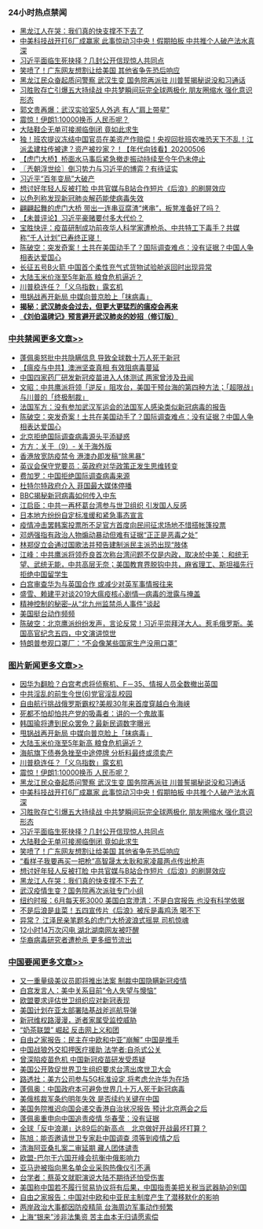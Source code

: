 <div class="catlist">
<h3>24小时热点禁闻</h3>
<ul>
<li><a href="https://github.com/fqnews/bnews/blob/master/topimagenews/20200506/1323760.md">黑龙江人在哭：我们真的快支撑不下去了</a></li>
<li><a href="https://github.com/fqnews/bnews/blob/master/topimagenews/20200506/1323827.md">中美科技战开打6厂成赢家 此事惊动习中央！假期拍板 中共推个人破产法水真深</a></li>
<li><a href="https://github.com/fqnews/bnews/blob/master/topimagenews/20200506/1323797.md">习近平面临生死抉择？几封公开信现惊人共同点</a></li>
<li><a href="https://github.com/fqnews/bnews/blob/master/topimagenews/20200506/1323777.md">笑喷了！广东网友想割让给美国 其他省争先恐后响应</a></li>
<li><a href="https://github.com/fqnews/bnews/blob/master/topimagenews/20200506/1323863.md">黑龙江民众奋起质问警察 武汉生变 国务院再派驻 川普誓揭秘说没和习通话</a></li>
<li><a href="https://github.com/fqnews/bnews/blob/master/topimagenews/20200506/1323814.md">习胜败存亡引爆五大持续战 中共梦瞬间玩完全球两极化 朋友圈缩水 强化意识形态</a></li>
<li><a href="https://github.com/fqnews/bnews/blob/master/comments/20200506/1323942.md">郭文贵再爆：武汉实验室5人外逃 有人“肩上带星”</a></li>
<li><a href="https://github.com/fqnews/bnews/blob/master/topimagenews/20200507/1324018.md">震惊！伊朗1:10000换币 人民币呢？</a></li>
<li><a href="https://github.com/fqnews/bnews/blob/master/topimagenews/20200506/1323796.md">大陆鞋企无单可接濒临倒闭 竟如此求生</a></li>
<li><a href="https://github.com/fqnews/bnews/blob/master/taiwannews/20200506/1323904.md">独！班农提议冻结中国官员在美资产作赔偿！央视回批班农唯恐天下不乱！江派孟建柱传被逮？资产被抄家？！【年代向钱看】20200506</a></li>
<li><a href="https://github.com/fqnews/bnews/blob/master/baitai/20200506/1323821.md">【虎门大桥】桥面水马事后紧急撤走振动持续至今午仍未停止</a></li>
<li><a href="https://github.com/fqnews/bnews/blob/master/ssgc/20200507/1324032.md">〖兲朝浮世绘〗倒习势力与习近平的博弈？有待证实</a></li>
<li><a href="https://github.com/fqnews/bnews/blob/master/ssgc/20200506/1323943.md">习近平“百年变局”大破产</a></li>
<li><a href="https://github.com/fqnews/bnews/blob/master/topimagenews/20200506/1323769.md">想讨好年轻人反被打脸 中共官媒与B站合作短片《后浪》的刷屏效应</a></li>
<li><a href="https://github.com/fqnews/bnews/blob/master/baitai/20200506/1323808.md">以色列称发现新冠肺炎解药能使病毒失效</a></li>
<li><a href="https://github.com/fqnews/bnews/blob/master/comments/20200507/1323992.md">翩翩起舞的虎门大桥 带出一连串豆腐渣“烤串”，板凳准备好了吗？</a></li>
<li><a href="https://github.com/fqnews/bnews/blob/master/comments/20200506/1323852.md">【未普评论】习近平豪赌要付多大代价？</a></li>
<li><a href="https://github.com/fqnews/bnews/blob/master/bannedvideo/20200507/1323980.md">宝胜快评：疫苗研制成功前夜华人科学家遭枪杀、中共特工下毒手？共媒称“千人计划”已寿终正寝！</a></li>
<li><a href="https://github.com/fqnews/bnews/blob/master/cbnews/20200507/1324041.md">陈破空：突发奇案！土共在美国动手了？国际调查难点：没有证据？中国人争相表达爱国心 </a></li>
<li><a href="https://github.com/fqnews/bnews/blob/master/baitai/20200506/1323823.md">长征五号B火箭 中国首个柔性充气式货物试验舱返回时出现异常</a></li>
<li><a href="https://github.com/fqnews/bnews/blob/master/topimagenews/20200507/1324023.md">大陆玉米价涨至5年新高 粮食危机逼近？</a></li>
<li><a href="https://github.com/fqnews/bnews/blob/master/topimagenews/20200507/1324021.md">川普稳连任？「义乌指数」露玄机</a></li>
<li><a href="https://github.com/fqnews/bnews/blob/master/topimagenews/20200507/1324099.md">甩锅战再开新局 中媒向普京脸上「抹病毒」</a></li>
<li><b><a href="https://github.com/fqnews/bnews/blob/master/comments/20200211/1275071.md" target="_blank">揭秘：武汉肺炎会过去，但更大更猛烈的瘟疫会再来</a></b></li>
<li><b><a href="https://github.com/fqnews/bnews/blob/master/comments/20200207/1272816.md" target="_blank">《刘伯温碑记》预言避开武汉肺炎的妙招（修订版）</a></b></li>
</ul>
</div>

<div class="catlist">
<h3><a href="https://github.com/fqnews/bnews/blob/master/cbnews/" target="_blank">中共禁闻</a><span><a href="https://github.com/fqnews/bnews/blob/master/cbnews/" target="_blank" rel="nofollow">更多文章>></a></span></h3>
<ul>
<li><a href="https://github.com/fqnews/bnews/blob/master/cbnews/20200507/1324093.md" target="_blank">蓬佩奥怒批中共隐瞒信息 导致全球数十万人死于新冠</a></li>
<li><a href="https://github.com/fqnews/bnews/blob/master/cbnews/20200507/1323939.md" target="_blank">【瘟疫与中共】澳洲坚查真相 有效阻病毒蔓延</a></li>
<li><a href="https://github.com/fqnews/bnews/blob/master/cbnews/20200507/1324062.md" target="_blank">中国四家药厂研发新冠疫苗进入人体测试  两家曾涉及丑闻</a></li>
<li><a href="https://github.com/fqnews/bnews/blob/master/cbnews/20200507/1324057.md" target="_blank">文昭：中共鹰派将领「逆反」阻攻台，美国干预台海的第四种方法；「超限战」与川普的「终极制裁」</a></li>
<li><a href="https://github.com/fqnews/bnews/blob/master/cbnews/20200507/1324050.md" target="_blank">法国军方：没有参加武汉军运会的法国军人感染类似新冠病毒的报告</a></li>
<li><a href="https://github.com/fqnews/bnews/blob/master/cbnews/20200507/1324041.md" target="_blank">陈破空：突发奇案！土共在美国动手了？国际调查难点：没有证据？中国人争相表达爱国心</a></li>
<li><a href="https://github.com/fqnews/bnews/blob/master/cbnews/20200507/1324006.md" target="_blank">北京拒绝国际调查病毒源头平添疑惑</a></li>
<li><a href="https://github.com/fqnews/bnews/blob/master/cbnews/20200507/1323994.md" target="_blank">方方：关于（9）- 关于海外版</a></li>
<li><a href="https://github.com/fqnews/bnews/blob/master/cbnews/20200506/1323955.md" target="_blank">香港放宽防疫禁令 港澳办即发稿“除黑暴”</a></li>
<li><a href="https://github.com/fqnews/bnews/blob/master/cbnews/20200506/1323945.md" target="_blank">英议会保守党要员：英政府对华政策正发生思维转变</a></li>
<li><a href="https://github.com/fqnews/bnews/blob/master/cbnews/20200506/1323944.md" target="_blank">费加罗：中国拒绝国际调查病毒来源</a></li>
<li><a href="https://github.com/fqnews/bnews/blob/master/cbnews/20200506/1323938.md" target="_blank">杜特尔特政府介入 菲国最大媒体停播</a></li>
<li><a href="https://github.com/fqnews/bnews/blob/master/cbnews/20200506/1323902.md" target="_blank">BBC揭秘新冠病毒如何传入中东</a></li>
<li><a href="https://github.com/fqnews/bnews/blob/master/cbnews/20200506/1323899.md" target="_blank">江启臣：中共一再杯葛台湾参与世卫组织 引发国人反感</a></li>
<li><a href="https://github.com/fqnews/bnews/blob/master/cbnews/20200506/1323837.md" target="_blank">日本地方纷纷自定标准缓和紧急事态宣言</a></li>
<li><a href="https://github.com/fqnews/bnews/blob/master/cbnews/20200506/1323834.md" target="_blank">疫情冲击罢韩案投票所不足官方首度向民间征求场地不惜搭帐篷投票</a></li>
<li><a href="https://github.com/fqnews/bnews/blob/master/cbnews/20200506/1323826.md" target="_blank">邓炳强指有政治人物煽动暴动但难有证据“正正是恶毒之处”</a></li>
<li><a href="https://github.com/fqnews/bnews/blob/master/cbnews/20200506/1323822.md" target="_blank">林郑促立会通过国歌法并预告建制派民主派恐出现“肢体</a></li>
<li><a href="https://github.com/fqnews/bnews/blob/master/cbnews/20200506/1323774.md" target="_blank">江峰：中共鹰派将领乔良首次称台湾问题不仅是内政，取决於中美； 和统无望、武统无能，中共高层无奈；美国教育界脱钩中共，麻省理工、斯坦福先行拒绝中国留学生</a></li>
<li><a href="https://github.com/fqnews/bnews/blob/master/comments/20200506/1323759.md" target="_blank">白宫审查华为与英国合作 或减少对英军事情报往来</a></li>
<li><a href="https://github.com/fqnews/bnews/blob/master/cbnews/20200506/1323699.md" target="_blank">盛雪、赖建平对谈2019大瘟疫核心剧情—病毒的泄露与掩盖</a></li>
<li><a href="https://github.com/fqnews/bnews/blob/master/cbnews/20200506/1323646.md" target="_blank">精神控制的秘密&#8211;从“北九州监禁杀人事件”谈起</a></li>
<li><a href="https://github.com/fqnews/bnews/blob/master/cbnews/20200506/1323659.md" target="_blank">美国挺台动作频频</a></li>
<li><a href="https://github.com/fqnews/bnews/blob/master/cbnews/20200506/1323631.md" target="_blank">陈破空：北京鹰派纷纷发声，言论反常！习近平崇拜洋大人。惹毛俄罗斯。美国高官纪念五四，中文演讲惊世</a></li>
<li><a href="https://github.com/fqnews/bnews/blob/master/cbnews/20200506/1323630.md" target="_blank">特朗普参观口罩厂：“不会像某些国家生产没用口罩”</a></li>

</ul>
</div>
<div class="catlist">
<h3><a href="https://github.com/fqnews/bnews/blob/master/topimagenews/" target="_blank">图片新闻</a><span><a href="https://github.com/fqnews/bnews/blob/master/topimagenews/" target="_blank" rel="nofollow">更多文章>></a></span></h3>
<ul>
<li><a href="https://github.com/fqnews/bnews/blob/master/topimagenews/20200507/1324129.md" target="_blank">因华为翻脸？白宫考虑将侦察机、F－35、情报人员全数撤出英国</a></li>
<li><a href="https://github.com/fqnews/bnews/blob/master/topimagenews/20200507/1324128.md" target="_blank">中共淫乱的前生今世(6)党官淫乱校园</a></li>
<li><a href="https://github.com/fqnews/bnews/blob/master/topimagenews/20200507/1324127.md" target="_blank">自由航行挑战俄罗斯霸权?美舰30年来首度穿越白令海峡</a></li>
<li><a href="https://github.com/fqnews/bnews/blob/master/topimagenews/20200507/1324122.md" target="_blank">死都不怕却怕共产党的吸毒者：讲的一个鬼故事</a></li>
<li><a href="https://github.com/fqnews/bnews/blob/master/topimagenews/20200507/1324105.md" target="_blank">韩国瑜将遭到民众罢免？最新民调数字曝光</a></li>
<li><a href="https://github.com/fqnews/bnews/blob/master/topimagenews/20200507/1324099.md" target="_blank">甩锅战再开新局 中媒向普京脸上「抹病毒」</a></li>
<li><a href="https://github.com/fqnews/bnews/blob/master/topimagenews/20200507/1324023.md" target="_blank">大陆玉米价涨至5年新高 粮食危机逼近？</a></li>
<li><a href="https://github.com/fqnews/bnews/blob/master/topimagenews/20200507/1324022.md" target="_blank">海航旗下债券急挫至中途停牌 分析料最终或须卖产</a></li>
<li><a href="https://github.com/fqnews/bnews/blob/master/topimagenews/20200507/1324021.md" target="_blank">川普稳连任？「义乌指数」露玄机</a></li>
<li><a href="https://github.com/fqnews/bnews/blob/master/topimagenews/20200507/1324018.md" target="_blank">震惊！伊朗1:10000换币 人民币呢？</a></li>
<li><a href="https://github.com/fqnews/bnews/blob/master/topimagenews/20200506/1323863.md" target="_blank">黑龙江民众奋起质问警察 武汉生变 国务院再派驻 川普誓揭秘说没和习通话</a></li>
<li><a href="https://github.com/fqnews/bnews/blob/master/topimagenews/20200506/1323827.md" target="_blank">中美科技战开打6厂成赢家 此事惊动习中央！假期拍板 中共推个人破产法水真深</a></li>
<li><a href="https://github.com/fqnews/bnews/blob/master/topimagenews/20200506/1323814.md" target="_blank">习胜败存亡引爆五大持续战 中共梦瞬间玩完全球两极化 朋友圈缩水 强化意识形态</a></li>
<li><a href="https://github.com/fqnews/bnews/blob/master/topimagenews/20200506/1323797.md" target="_blank">习近平面临生死抉择？几封公开信现惊人共同点</a></li>
<li><a href="https://github.com/fqnews/bnews/blob/master/topimagenews/20200506/1323796.md" target="_blank">大陆鞋企无单可接濒临倒闭 竟如此求生</a></li>
<li><a href="https://github.com/fqnews/bnews/blob/master/topimagenews/20200506/1323777.md" target="_blank">笑喷了！广东网友想割让给美国 其他省争先恐后响应</a></li>
<li><a href="https://github.com/fqnews/bnews/blob/master/topimagenews/20200506/1323770.md" target="_blank">“看样子我要再买一把枪”高智晟太太耿和家凌晨两点传出枪声</a></li>
<li><a href="https://github.com/fqnews/bnews/blob/master/topimagenews/20200506/1323769.md" target="_blank">想讨好年轻人反被打脸 中共官媒与B站合作短片《后浪》的刷屏效应</a></li>
<li><a href="https://github.com/fqnews/bnews/blob/master/topimagenews/20200506/1323760.md" target="_blank">黑龙江人在哭：我们真的快支撑不下去了</a></li>
<li><a href="https://github.com/fqnews/bnews/blob/master/topimagenews/20200506/1323756.md" target="_blank">武汉疫情生变？国务院再次派驻专门小组</a></li>
<li><a href="https://github.com/fqnews/bnews/blob/master/topimagenews/20200506/1323755.md" target="_blank">纽约时报：6月每天死3000 美国白宫澄清：不是白宫报告 也没有科学依据</a></li>
<li><a href="https://github.com/fqnews/bnews/blob/master/topimagenews/20200506/1323721.md" target="_blank">不是后浪是韭菜！五四宣传片《后浪》被斥是毒鸡汤 喝不下</a></li>
<li><a href="https://github.com/fqnews/bnews/blob/master/topimagenews/20200506/1323720.md" target="_blank">异常？ 江泽民亲笔题名的虎门大桥波浪式摇晃 司机惊魂</a></li>
<li><a href="https://github.com/fqnews/bnews/blob/master/topimagenews/20200506/1323719.md" target="_blank">12小时14万次闪电 湖北湖南网友被吓醒</a></li>
<li><a href="https://github.com/fqnews/bnews/blob/master/topimagenews/20200506/1323704.md" target="_blank">华裔病毒研究者遭枪杀 更多细节流出</a></li>

</ul>
</div>
<div class="catlist">
<h3><a href="https://github.com/fqnews/bnews/blob/master/headline/" target="_blank">中国要闻</a><span><a href="https://github.com/fqnews/bnews/blob/master/headline/" target="_blank" rel="nofollow">更多文章>></a></span></h3>
<ul>
<li><a href="https://github.com/fqnews/bnews/blob/master/headline/20200507/1324123.md" target="_blank">又一重量级美议员即将推出法案 制裁中国隐瞒新冠疫情</a></li>
<li><a href="https://github.com/fqnews/bnews/blob/master/headline/20200507/1324091.md" target="_blank">白宫发言人：美中关系目前“令人失望与懊恼”</a></li>
<li><a href="https://github.com/fqnews/bnews/blob/master/headline/20200507/1324066.md" target="_blank">欧盟要求评估世卫组织应对新冠表现</a></li>
<li><a href="https://github.com/fqnews/bnews/blob/master/headline/20200507/1324064.md" target="_blank">美国计划在亚太部署陆基战斧巡航导弹</a></li>
<li><a href="https://github.com/fqnews/bnews/blob/master/headline/20200507/1324039.md" target="_blank">新冠维权路漫漫，逝者家属受监控威胁</a></li>
<li><a href="https://github.com/fqnews/bnews/blob/master/headline/20200507/1324029.md" target="_blank">“奶茶联盟” 崛起 反击网上义和团</a></li>
<li><a href="https://github.com/fqnews/bnews/blob/master/headline/20200507/1324028.md" target="_blank">自由之家报告：民主在中欧和中亚&#8221;崩解&#8221;    中国是推手</a></li>
<li><a href="https://github.com/fqnews/bnews/blob/master/headline/20200507/1324027.md" target="_blank">中国战狼外交扣押医疗援助 法学者:自杀式公关</a></li>
<li><a href="https://github.com/fqnews/bnews/blob/master/headline/20200507/1324026.md" target="_blank">曾深陷疫苗危机 中国新冠疫苗研发受质疑</a></li>
<li><a href="https://github.com/fqnews/bnews/blob/master/headline/20200507/1324025.md" target="_blank">美国公开敦促世界卫生组织要求台湾出席世卫大会</a></li>
<li><a href="https://github.com/fqnews/bnews/blob/master/headline/20200507/1324024.md" target="_blank">路透社：美方公司参与5G标准设定    将考虑允许华为在场</a></li>
<li><a href="https://github.com/fqnews/bnews/blob/master/headline/20200507/1324020.md" target="_blank">蓬佩奥：中国政府本可避免世界几十万人死于新冠病毒</a></li>
<li><a href="https://github.com/fqnews/bnews/blob/master/headline/20200507/1324014.md" target="_blank">美俄核裁军条约明年失效 是否续约关键在中国</a></li>
<li><a href="https://github.com/fqnews/bnews/blob/master/headline/20200507/1324008.md" target="_blank">美国务院推迟向国会递交香港自治状况报告  预计北京两会之后</a></li>
<li><a href="https://github.com/fqnews/bnews/blob/master/headline/20200507/1324007.md" target="_blank">蓬佩奥重申向中国追责疫情     华春莹：没有证据</a></li>
<li><a href="https://github.com/fqnews/bnews/blob/master/headline/20200507/1324003.md" target="_blank">全球「反中浪潮」达89后的新高点　北京做好开战最坏打算？</a></li>
<li><a href="https://github.com/fqnews/bnews/blob/master/headline/20200507/1323998.md" target="_blank">陈旭：能否邀请世卫专家赴中国调查    须等到疫情之后</a></li>
<li><a href="https://github.com/fqnews/bnews/blob/master/headline/20200507/1323997.md" target="_blank">清海阿亚桑扎案二审延期   藏人团体谴责</a></li>
<li><a href="https://github.com/fqnews/bnews/blob/master/headline/20200507/1323991.md" target="_blank">欧盟-巴尔干六国开峰会抗衡中俄影响力</a></li>
<li><a href="https://github.com/fqnews/bnews/blob/master/headline/20200507/1323990.md" target="_blank">亚马逊被指向黑名单企业采购热像仪引不满</a></li>
<li><a href="https://github.com/fqnews/bnews/blob/master/headline/20200507/1323989.md" target="_blank">台学者：蔡英文就职演说大陆不期待还怕受伤害</a></li>
<li><a href="https://github.com/fqnews/bnews/blob/master/headline/20200507/1323977.md" target="_blank">美国称中国若不履行贸易协议将有后果，中国指责美把关税当武器胁迫别国</a></li>
<li><a href="https://github.com/fqnews/bnews/blob/master/headline/20200507/1323976.md" target="_blank">自由之家报告：中国对中欧和中亚民主制度产生了潜移默化的影响</a></li>
<li><a href="https://github.com/fqnews/bnews/blob/master/headline/20200507/1323974.md" target="_blank">两岸政治大事都因防疫精简  台海周边军事动作频繁</a></li>
<li><a href="https://github.com/fqnews/bnews/blob/master/headline/20200506/1323953.md" target="_blank">上海“银来”涉非法集资 苦主血本无归请愿索偿</a></li>

</ul>
</div>